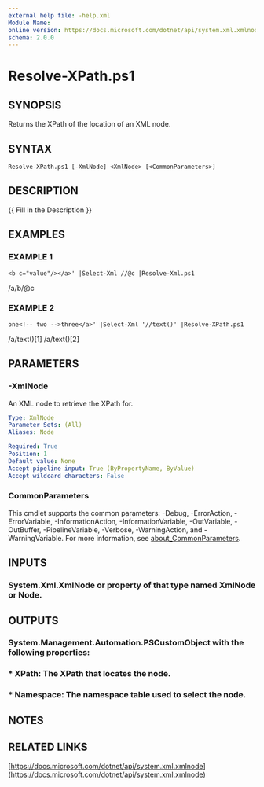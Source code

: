 ```yaml
---
external help file: -help.xml
Module Name:
online version: https://docs.microsoft.com/dotnet/api/system.xml.xmlnode
schema: 2.0.0
---
```


# Resolve-XPath.ps1

## SYNOPSIS
Returns the XPath of the location of an XML node.

## SYNTAX

```
Resolve-XPath.ps1 [-XmlNode] <XmlNode> [<CommonParameters>]
```

## DESCRIPTION
{{ Fill in the Description }}

## EXAMPLES

### EXAMPLE 1
```
<b c="value"/></a>' |Select-Xml //@c |Resolve-Xml.ps1
```

/a/b/@c

### EXAMPLE 2
```
one<!-- two -->three</a>' |Select-Xml '//text()' |Resolve-XPath.ps1
```

/a/text()\[1\]
/a/text()\[2\]

## PARAMETERS

### -XmlNode
An XML node to retrieve the XPath for.

```yaml
Type: XmlNode
Parameter Sets: (All)
Aliases: Node

Required: True
Position: 1
Default value: None
Accept pipeline input: True (ByPropertyName, ByValue)
Accept wildcard characters: False
```

### CommonParameters
This cmdlet supports the common parameters: -Debug, -ErrorAction, -ErrorVariable, -InformationAction, -InformationVariable, -OutVariable, -OutBuffer, -PipelineVariable, -Verbose, -WarningAction, and -WarningVariable. For more information, see [about_CommonParameters](http://go.microsoft.com/fwlink/?LinkID=113216).

## INPUTS

### System.Xml.XmlNode or property of that type named XmlNode or Node.
## OUTPUTS

### System.Management.Automation.PSCustomObject with the following properties:
### * XPath: The XPath that locates the node.
### * Namespace: The namespace table used to select the node.
## NOTES

## RELATED LINKS

[https://docs.microsoft.com/dotnet/api/system.xml.xmlnode](https://docs.microsoft.com/dotnet/api/system.xml.xmlnode)

